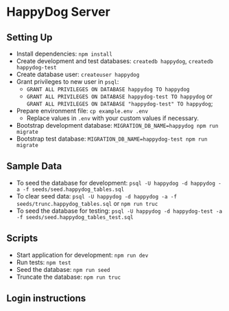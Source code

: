 # HappyDog Server

## Setting Up

- Install dependencies: `npm install`
- Create development and test databases: `createdb happydog`, `createdb happydog-test`
- Create database user: `createuser happydog`
- Grant privileges to new user in `psql`:
  - `GRANT ALL PRIVILEGES ON DATABASE happydog TO happydog`
  - `GRANT ALL PRIVILEGES ON DATABASE happydog-test TO happydog` or `GRANT ALL PRIVILEGES ON DATABASE "happydog-test" TO happydog`;
- Prepare environment file: `cp example.env .env`
  - Replace values in `.env` with your custom values if necessary.
- Bootstrap development database: `MIGRATION_DB_NAME=happydog npm run migrate`
- Bootstrap test database: `MIGRATION_DB_NAME=happydog-test npm run migrate`

## Sample Data

- To seed the database for development: `psql -U happydog -d happydog -a -f seeds/seed.happydog_tables.sql`
- To clear seed data: `psql -U happydog -d happydog -a -f seeds/trunc.happydog_tables.sql` or `npm run truc`
- To seed the database for testing: `psql -U happydog -d happydog-test -a -f seeds/seed.happydog_tables_test.sql`

## Scripts

- Start application for development: `npm run dev`
- Run tests: `npm test`
- Seed the database: `npm run seed`
- Truncate the database: `npm run truc`

## Login instructions


